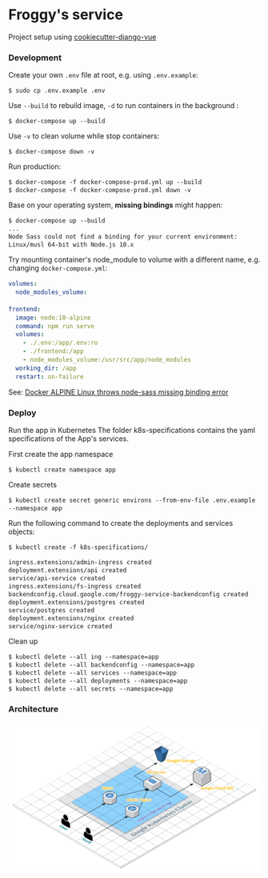# Froggy's service
Project setup using [cookiecutter-django-vue](https://github.com/vchaptsev/cookiecutter-django-vue)

### Development

Create your own `.env` file at root, e.g. using `.env.example`:
```
$ sudo cp .env.example .env
```

Use `--build` to rebuild image, `-d` to run containers in the background :
```
$ docker-compose up --build
```

Use `-v` to clean volume while stop containers:
```
$ docker-compose down -v
```

Run production:
```
$ docker-compose -f docker-compose-prod.yml up --build
$ docker-compose -f docker-compose-prod.yml down -v
```

Base on your operating system, **missing bindings** might happen:
```
$ docker-compose up --build
...
Node Sass could not find a binding for your current environment: Linux/musl 64-bit with Node.js 10.x
```
Try mounting container's node_module to volume with a different name, 
e.g. changing `docker-compose.yml`:
```yaml
volumes:
  node_modules_volume:

frontend:
  image: node:10-alpine
  command: npm run serve
  volumes:
    - ./.env:/app/.env:ro
    - ./frontend:/app
    - node_modules_volume:/usr/src/app/node_modules
  working_dir: /app
  restart: on-failure
```
See: [Docker ALPINE Linux throws node-sass missing binding error](https://github.com/sass/node-sass/issues/2165) 

### Deploy

Run the app in Kubernetes
The folder k8s-specifications contains the yaml specifications of the App's services.

First create the app namespace
```
$ kubectl create namespace app
```

Create secrets
```
$ kubectl create secret generic environs --from-env-file .env.example --namespace app
```

Run the following command to create the deployments and services objects:
```
$ kubectl create -f k8s-specifications/
```
```
ingress.extensions/admin-ingress created
deployment.extensions/api created
service/api-service created
ingress.extensions/fs-ingress created
backendconfig.cloud.google.com/froggy-service-backendconfig created
deployment.extensions/postgres created
service/postgres created
deployment.extensions/nginx created
service/nginx-service created
```

Clean up
```
$ kubectl delete --all ing --namespace=app
$ kubectl delete --all backendconfig --namespace=app
$ kubectl delete --all services --namespace=app
$ kubectl delete --all deployments --namespace=app
$ kubectl delete --all secrets --namespace=app
```


### Architecture

![Architecture diagram](architecture.png)
